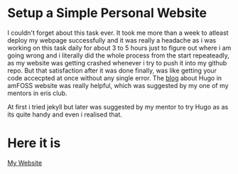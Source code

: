 # Setup a Simple Personal Website
I couldn't forget about this task ever. It took me more than a week to atleast deploy my webpage successfully and it was really a headache as i was working on this task daily for about 3 to 5 hours just to figure out where i am going wrong and i literally did the whole process from the start repeateadly, as my website was getting crashed whenever i try to push it into my github repo. 
But that satisfaction after it was done finally, was like getting your code accecpted at once without any single error. The [blog](https://amfoss.in/blog/create-and-deploy-your-portfolio-with-hugo/) about Hugo in amFOSS website was really helpful, which was suggested by my one of my mentors in eris club.     

At first i tried jekyll but later was suggested by my mentor to try Hugo as as its quite handy and even i realised that.

# Here it is
[My Website](https://den1f.github.io/)
